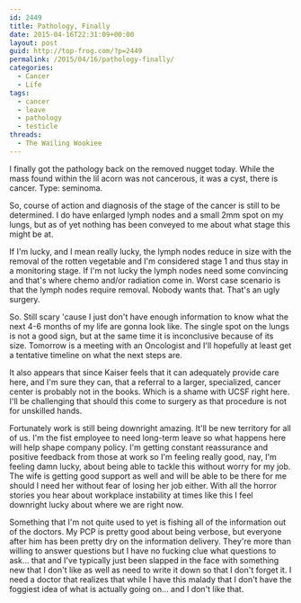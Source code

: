 ```yaml
---
id: 2449
title: Pathology, Finally
date: 2015-04-16T22:31:09+00:00
layout: post
guid: http://top-frog.com/?p=2449
permalink: /2015/04/16/pathology-finally/
categories:
  - Cancer
  - Life
tags:
  - cancer
  - leave
  - pathology
  - testicle
threads:
  - The Wailing Wookiee
---
```

I finally got the pathology back on the removed nugget today. While the mass found within the lil acorn was not cancerous, it was a cyst, there is cancer. Type: seminoma.

So, course of action and diagnosis of the stage of the cancer is still to be determined. I do have enlarged lymph nodes and a small 2mm spot on my lungs, but as of yet nothing has been conveyed to me about what stage this might be at.

If I'm lucky, and I mean really lucky, the lymph nodes reduce in size with the removal of the rotten vegetable and I'm considered stage 1 and thus stay in a monitoring stage. If I'm not lucky the lymph nodes need some convincing and that's where chemo and/or radiation come in. Worst case scenario is that the lymph nodes require removal. Nobody wants that. That's an ugly surgery.

So. Still scary 'cause I just don't have enough information to know what the next 4-6 months of my life are gonna look like. The single spot on the lungs is not a good sign, but at the same time it is inconclusive because of its size. Tomorrow is a meeting with an Oncologist and I'll hopefully at least get a tentative timeline on what the next steps are.

It also appears that since Kaiser feels that it can adequately provide care here, and I'm sure they can, that a referral to a larger, specialized, cancer center is probably not in the books. Which is a shame with UCSF right here. I'll be challenging that should this come to surgery as that procedure is not for unskilled hands.

Fortunately work is still being downright amazing. It'll be new territory for all of us. I'm the fist employee to need long-term leave so what happens here will help shape company policy. I'm getting constant reassurance and positive feedback from those at work so I'm feeling really good, nay, I'm feeling damn lucky, about being able to tackle this without worry for my job. The wife is getting good support as well and will be able to be there for me should I need her without fear of losing her job either. With all the horror stories you hear about workplace instability at times like this I feel downright lucky about where we are right now.

Something that I'm not quite used to yet is fishing all of the information out of the doctors. My PCP is pretty good about being verbose, but everyone after him has been pretty dry on the information delivery. They're more than willing to answer questions but I have no fucking clue what questions to ask&hellip; that and I've typically just been slapped in the face with something new that I don't like as well as need to write it down so that I don't forget it. I need a doctor that realizes that while I have this malady that I don't have the foggiest idea of what is actually going on&hellip; and I don't like that.
